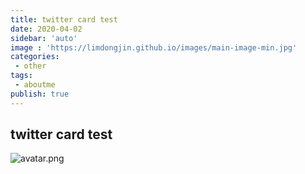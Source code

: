 ```yaml
---
title: twitter card test
date: 2020-04-02
sidebar: 'auto'
image : 'https://limdongjin.github.io/images/main-image-min.jpg'
categories:
 - other
tags:
 - aboutme
publish: true
---
```



## twitter card test
![avatar.png](/images/avatar.png)